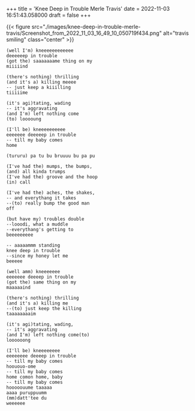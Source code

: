 +++
title = 'Knee Deep in Trouble Merle Travis'
date = 2022-11-03 16:51:43.058000
draft = false
+++

{{< figure src="./images/knee-deep-in-trouble-merle-travis/Screenshot_from_2022_11_03_16_49_10_050719f434.png" alt="travis smiling" class="center" >}}

```
(well I'm) kneeeeeeeeeeee
deeeeeep in trouble
(got the) saaaaaaame thing on my
miiiiind

(there's nothing) thrilling
(and it's a) killing meeee
-- just keep a kiiilling
tiiiiime

(it's agi)tating, wading
-- it's aggravating
(and I'm) left nothing come
(to) looooung

(I'll be) kneeeeeeeeee
eeeeeee deeeeep in trouble
-- till my baby comes
home

(tururu) pa tu bu bruuuu bu pa pu

(I've had the) mumps, the bumps,
(and) all kinda trumps
(I've had the) groove and the hoop
(in) call

(I've had the) aches, the shakes,
-- and everythang it takes
--(to) really bump the good man
off

(but have my) troubles double
--looodi, what a muddle
--everythang's getting to
beeeeeeeee

-- aaaaammm standing
knee deep in trouble
--since my honey let me
beeeee

(well amm) kneeeeeee
eeeeeee deeeep in trouble
(got the) same thing on my
maaaaaind

(there's nothing) thrilling
(and it's a) killing me
--(to) just keep the killing
taaaaaaaaim

(it's agi)tating, wading,
-- it's aggravating
(and I'm) left nothing come(to)
loooooong

(I'll be) kneeeeeeee
eeeeeeee deeeep in trouble
-- till my baby comes
hoououo-ome
-- till my baby comes
home comon home, baby
-- till my baby comes
hooooouume taaaaa
aaaa puruppuumm
(mm)datt'tee du
weeeeee
```